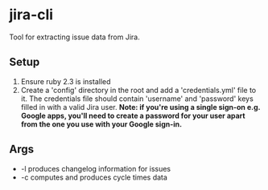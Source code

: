 # jira-cli
Tool for extracting issue data from Jira.

## Setup
1) Ensure ruby 2.3 is installed
2) Create a 'config' directory in the root and add a 'credentials.yml' file to it. The credentials file should contain 'username' and 'password' keys filled in with a valid Jira user. **Note: if you're using a single sign-on e.g. Google apps, you'll need to create a password for your user apart from the one you use with your Google sign-in.**

## Args
- -l produces changelog information for issues
- -c computes and produces cycle times data
